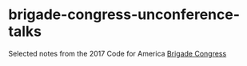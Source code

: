 # brigade-congress-unconference-talks

Selected notes from the 2017  Code for America [Brigade Congress](http://cfabrigade.splashthat.com)
